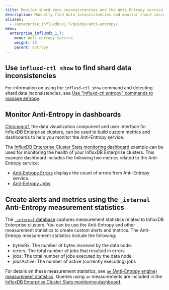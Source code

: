 ```yaml
---
title: Monitor shard data inconsistencies and the Anti-Entropy service
description: Manually find data inconsistencies and monitor shard insconsistencies and the AE service.
aliases:
  - /enterprise_influxdb/v1.7/guides/anti-entropy/
menu:
  enterprise_influxdb_1_7:
    menu: Anti-entropy service
    weight: 40
    parent: Entropy
---
```




## Use `influxd-ctl show` to find shard data inconsistencies

For information on using the `influxd-ctl show` command and detecting shard data inconsistencies, see [Use "influxd-ctl entropy" commands to  manage entropy](/enterprise_influxdb/v1.7/administration/replication/anti-entropy-command-line).

## Monitor Anti-Entropy in dashboards

[Chronograf](/chronograf/latest), the data visualization component and user interface for InfluxDB Enterprise clusters, can be used to build custom metrics and dashboards to help you monitor the Anti-Entropy service.

The [InfluxDB Enterprise Cluster Stats monitoring dashboard](/platform/monitoring/influxdata-platform/monitoring-dashboards/dashboard-enterprise-monitoring) example can be used
for monitoring the health of your InfluxDB Enterprise clusters. This example dashboard includes the following two metrics related to the Anti-Entropy service:

- [Anti-Entropy Errors](/platform/monitoring/influxdata-platform/monitoring-dashboards/dashboard-enterprise-monitoring/#anti-entropy-errors) displays the count of errors from Anti-Entropy service.
- [Anti-Entropy Jobs](/platform/monitoring/influxdata-platform/monitoring-dashboards/dashboard-enterprise-monitoring/#anti-entropy-jobs)

## Create alerts and metrics using the `_internal` Anti-Entropy measurement statistics

The [`_internal` database](https://docs.influxdata.com/platform/monitoring/influxdata-platform/tools/measurements-internal/#using-the-internal-database) captures measurement statistics related to InfluxDB Enterprise clusters. You can be use the Anti-Entropy and other measurement statistics to create custom alerts and metrics. The Anti-Entropy measurement statistics include the following:

- bytesRx: The number of bytes received by the data node.
- errors: The total number of jobs that resulted in errors
- jobs: The total number of jobs executed by the data node
- jobsActive: The number of active (currently executing) jobs

For details on these measurement statistics, see [`ae` (Anti-Entropy engine) measurement statistics](https://docs.influxdata.com/platform/monitoring/influxdata-platform/tools/measurements-internal/#ae-enterprise-only). Queries using `ae` measurements are included in the [InfluxDB Enterprise Cluster Stats monitoring dashboard](/platform/monitoring/influxdata-platform/monitoring-dashboards/dashboard-enterprise-monitoring).